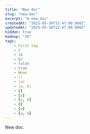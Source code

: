 ```yaml
---
title: "New doc"
slug: "new-doc"
excerpt: "A new doc"
createdAt: "2025-05-30T12:47:00.000Z"
updatedAt: "2025-05-30T12:47:00.000Z"
hidden: true
madeup: "20"
tags:
    - First tag
    - 2
    - 1A
    - B2
    - false
    - true
    - None
    - ()
    - (a)
    - (a, b)
    - []
    - [a]
    - [a, b]
    - {}
    - {a}
    - {a, b}
---
```


New doc.
